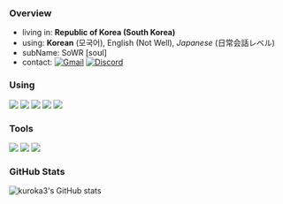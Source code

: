 ### Overview
 - living in: **Republic of Korea (South Korea)**
 - using: **Korean** (모국어), English (Not Well), _Japanese_ (日常会話レベル)
 - subName: SoWR [soʊl]
 - contact: [![Gmail](https://img.shields.io/badge/Gmail-kuroka357-EA4335?style=flat-square&logo=Gmail&logoColor=white)](https://mail.google.com/mail/?view=cm&amp;fs=1&amp;to=kuroka357@gmail.com) [![Discord](https://img.shields.io/badge/Discord-kuroka35-5865F2?style=flat-square&logo=discord&logoColor=white)](https://discordapp.com/users/1009781426641698897)

### Using
<img src="https://img.shields.io/badge/Kotlin-7F52FF?style=flat-square&logo=Kotlin&logoColor=white"/> <img src="https://img.shields.io/badge/Java-FF7800?style=flat-square"/> <img src="https://img.shields.io/badge/javascript-F7DF1E?style=flat-square&logo=javascript&logoColor=white"/> <img src="https://img.shields.io/badge/C Sharp-239120?style=flat-square&logo=csharp&logoColor=white"/> <img src="https://img.shields.io/badge/Python-3776AB?style=flat-square&logo=python&logoColor=white"/>

### Tools
<img src="https://img.shields.io/badge/Intellij IDEA-000000?style=flat-square&logo=intellijidea&logoColor=white"/> <img src="https://img.shields.io/badge/Visual Studio-5C2D91?style=flat-square&logo=visualstudio&logoColor=white"/> <img src="https://img.shields.io/badge/Visual Studio Code-007ACC?style=flat-square&logo=visualstudiocode&logoColor=white"/>

### GitHub Stats
![kuroka3's GitHub stats](https://github-readme-stats.vercel.app/api?username=kuroka3&show_icons=true&theme=radical)
